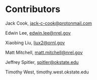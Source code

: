 # Contributors

Jack Cook, jack-c-cook@protonmail.com

Edwin Lee, edwin.lee@nrel.gov

Xiaobing Liu, liux2@ornl.gov

Matt Mitchell, matt.mitchell@nrel.gov

Jeffrey Spitler, spitler@okstate.edu

Timothy West, timothy.west.okstate.edu
